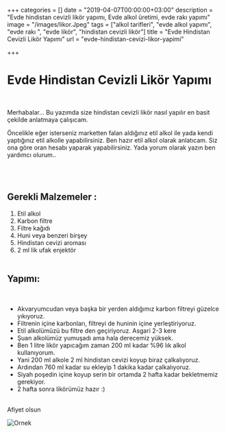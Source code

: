 +++
categories = []
date = "2019-04-07T00:00:00+03:00"
description = "Evde hindistan cevizli likör yapımı, Evde alkol üretimi, evde rakı yapımı"
image = "/images/likor.Jpeg"
tags = ["alkol tarifleri", "evde alkol yapımı", "evde rakı ", "evde likör", "hindistan cevizli likör"]
title = "Evde Hindistan Cevizli Likör Yapımı"
url = "evde-hindistan-cevizi-likor-yapimi"

+++
# Evde Hindistan Cevizli Likör Yapımı

<br> 

Merhabalar... Bu yazımda size hindistan cevizli likör nasıl yapılır en basit çekilde anlatmaya çalışıcam.

Öncelikle eğer isterseniz marketten falan aldığınız etil alkol ile yada kendi yaptığınız etil alkolle yapabilirsiniz. Ben hazır etil alkol olarak anlatıcam. Siz ona göre oran hesabı yaparak yapabilirsiniz. Yada yorum olarak yazın ben yardımcı olurum..

<br><br>

## Gerekli Malzemeler :

1. Etil alkol
2. Karbon filtre
3. Filtre kağıdı
4. Huni veya benzeri birşey
5. Hindistan cevizi aroması
6. 2 ml lik ufak enjektör<br><br>

## Yapımı:

<br>

* Akvaryumcudan veya başka bir yerden aldığımız karbon filtreyi güzelce yıkıyoruz.
* Filtrenin içine karbonları, filtreyi de huninin içine yerleştiriyoruz.
* Etil alkolümüzü bu filtre den geçiriyoruz. Asgari 2-3 kere
* Şuan alkolümüz yumuşadı ama hala derecemiz yüksek.
* Ben 1 litre likör yapıcağım zaman 200 ml kadar %96 lık alkol kullanıyorum.
* Yani 200 ml alkole 2 ml hindistan cevizi koyup biraz çalkalıyoruz.
* Ardından 760 ml kadar su ekleyip 1 dakika kadar çalkalıyoruz.
* Siyah poşedin içine koyup serin bir ortamda 2 hafta kadar bekletmemiz gerekiyor.
* 2 hafta sonra likörümüz hazır :)

<br> Afiyet olsun

![](/images/likor.Jpeg "Ornek")